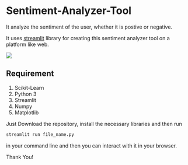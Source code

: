 # Sentiment-Analyzer-Tool  
It analyze the sentiment of the user, whether it is postive or negative.
 
 It uses [streamlit](https://streamlit.io) library for creating this sentiment analyzer tool on a platform like web.
 
 <img src="https://github.com/patidarparas13/Sentiment-Analyzer-Tool/blob/master/image.png">
 
 ## Requirement
 1. Scikit-Learn
 2. Python 3
 3. Streamlit
 4. Numpy
 5. Matplotlib
 
Just Download the repository, install the necessary libraries and then run
 ```python
streamlit run file_name.py
```
in your command line and then you can interact with it in your browser.

Thank You!
